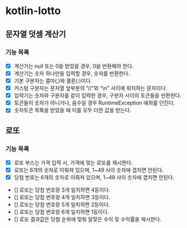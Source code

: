 # kotlin-lotto

## 문자열 덧셈 계산기

### 기능 목록

- [X] 계산기는 null 또는 0을 받았을 경우, 0을 반환해야 한다.
- [X] 계산기는 숫자 하나만을 입력할 경우, 숫자를 반환한다.
- [X] 기본 구분자는 콤마(,)와 콜론(:)이다.
- [X] 커스텀 구분자는 문자열 앞부분의 “//”와 “\n” 사이에 위치하는 문자이다.
- [X] 입력기는 숫자와 구분자를 같이 입력한 경우, 구분자 사이의 토큰들을 반환한다.
- [X] 토큰들이 숫자가 아니거나, 음수일 경우 RuntimeException 예외를 던진다.
- [X] 숫자토큰 목록을 받았을 때 이를 모두 더한 값을 받는다.

## 로또

### 기능 목록
- [X] 로또 부스는 가격 입력 시, 가격에 맞는 로또를 제시한다.
- [X] 로또는 6개의 숫자로 이뤄져 있으며, 1~49 사이 숫자에 겹치면 안된다. 
- [X] 당첨 번호는 6개의 숫자로 이뤄져 있으며, 1~49 사이 숫자에 겹치면 안된다.
- [] 로또는 당첨 번호랑 3개 일치하면 4등이다.
- [] 로또는 당첨 번호랑 4개 일치하면 3등이다.
- [] 로또는 당첨 번호랑 5개 일치하면 2등이다.
- [] 로또는 당첨 번호랑 6개 일치하면 1등이다.
- [] 로또 결과값은 당첨 순위에 맞춰 알맞은 수익 및 수익률을 제시한다. 
